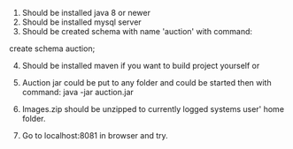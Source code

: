 1. Should be installed java 8 or newer
2. Should be installed mysql server
3. Should be created schema with name 'auction' with command:

create schema auction;

4. Should be installed maven if you want to build project yourself or
5. Auction jar could be put to any folder and could be started then
with command:
java -jar auction.jar

6. Images.zip should be unzipped to currently logged systems user'
home folder. 
7. Go to localhost:8081 in browser and try.
